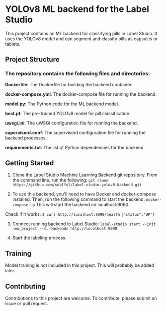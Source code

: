 # YOLOv8 ML backend for the Label Studio

This project contains an ML backend for classifying pills in Label Studio. It uses the YOLOv8 model and can segment and classify pills as capsules or tablets.

## Project Structure
### The repository contains the following files and directories:

**Dockerfile**: The Dockerfile for building the backend container.

**docker-compose.yml**: The docker-compose file for running the backend.

**model.py**: The Python code for the ML backend model.

**best.pt**: The pre-trained YOLOv8 model for pill classification.

**uwsgi.ini**: The uWSGI configuration file for running the backend.

**supervisord.conf**: The supervisord configuration file for running the backend processes.

**requirements.txt**: The list of Python dependencies for the backend.


## Getting Started
1. Clone the Label Studio Machine Learning Backend git repository. From the command line, run the following:
```git clone https://github.com/seblful/label-studio-yolov8-backend.git```

2. To use this backend, you'll need to have Docker and docker-compose installed. Then, run the following command to start the backend:
```docker-compose up```
This will start the backend on localhost:9090.

Check if it works:
```$ curl http://localhost:9090/health```
```{"status":"UP"}```

3. Connect running backend to Label Studio:
```label-studio start --init new_project --ml-backends http://localhost:9090```

4. Start the labeling process.

## Training
Model training is not included in this project. This will probably be added later.

## Contributing
Contributions to this project are welcome. To contribute, please submit an issue or pull request.
